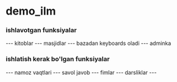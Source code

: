 # demo_ilm
### ishlavotgan funksiyalar

--- kitoblar --- masjidlar --- bazadan keyboards oladi --- adminka

### ishlatish kerak bo'lgan funksiyalar 
--- namoz vaqtlari --- savol javob --- fimlar --- darsliklar --- 
